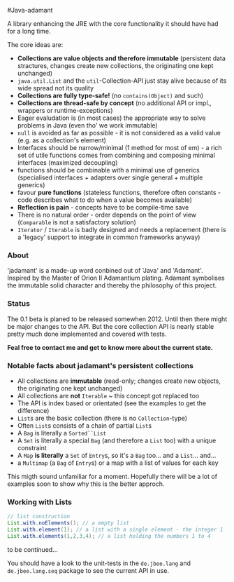 #Java-adamant

A library enhancing the JRE with the core functionality it should have had for a long time. 

The core ideas are: 

* __Collections are value objects and therefore immutable__ (persistent data stractures, changes create new collections, the originating one kept unchanged)
* `java.util.List` and the `util`-Collection-API just stay alive because of its wide spread not its quality
* __Collections are fully type-safe!__ (no `contains(Object)` and such)
* __Collections are thread-safe by concept__ (no additional API or impl., wrappers or runtime-exceptions)
* Eager evaludation is (in most cases) the appropriate way to solve problems in Java (even tho' we work immutable)
* `null` is avoided as far as possible - it is not considered as a valid value (e.g. as a collection's element)
* Interfaces should be narrow/minimal (1 method for most of em) - a rich set of utile functions comes from combining and composing minimal interfaces (maximized decoupling) 
* functions should be combinable with a minimal use of generics (specialised interfaces + adapters over single general + multiple generics)
* favour __pure functions__ (stateless functions, therefore often constants - code describes what to do when a value becomes available) 
* __Reflection is pain__ - concepts have to be compile-time save 
* There is no natural order - order depends on the point of view (`Comparable` is not a satisfactory solution)
* `Iterator` / `Iterable` is badly designed and needs a replacement (there is a 'legacy' support to integrate in common frameworks anyway)

### About
'jadamant' is a made-up word conbined out of 'Java' and 'Adamant'. Inspired by the Master of Orion II Adamantium plating. Adamant symbolises the immutable solid character and thereby the philosophy of this project.

### Status
The 0.1 beta is planed to be released somewhen 2012. Until then there might be major changes to the API. 
But the core collection API is nearly stable pretty much done implemented and covered with tests.

__Feal free to contact me and get to know more about the current state.__

### Notable facts about jadamant's persistent collections

* All collections are __immutable__ (read-only; changes create new objects, the originating one kept unchanged)
* All collections are __not__ `Iterable` ~ this concept got replaced too
* The API is index based or orientated (see the examples to get the difference)
* `List`s are the basic collection (there is no `Collection`-type)
* Often `List`s consists of a chain of partial `List`s
* A `Bag` is literally a `Sorted``List` 
* A `Set` is literally a special `Bag` (and therefore a `List` too) with a unique constraint 
* A `Map` __is literally__ a `Set` of `Entry`s, so it's a `Bag` too... and a `List`... and...
* a `Multimap` (a `Bag` of `Entry`s) or a map with a list of values for each key

This migth sound unfamiliar for a moment. Hopefully there will be a lot of examples soon to show why this is the better approch. 

### Working with Lists
``` java
// list construction
List.with.noElements(); // a empty list
List.with.element(1); // a list with a single element - the integer 1
List.with.elements(1,2,3,4); // a list holding the numbers 1 to 4
```

to be continued...

You should have a look to the unit-tests in the `de.jbee.lang` and `de.jbee.lang.seq` package to see the current API in use.